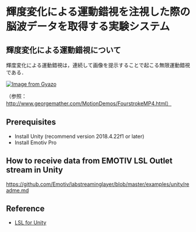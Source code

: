 # 輝度変化による運動錯視を注視した際の脳波データを取得する実験システム

## 輝度変化による運動錯視について
輝度変化による運動錯視は，連続して画像を提示することで起こる無限運動錯視である．

[![Image from Gyazo](https://i.gyazo.com/3adc8766e15d1c3b39f0f309d6fdb32e.gif)](https://gyazo.com/3adc8766e15d1c3b39f0f309d6fdb32e)

（参照：http://www.georgemather.com/MotionDemos/FourstrokeMP4.html）

## Prerequisites
* Install Unity (recommend version 2018.4.22f1 or later)
* Install Emotiv Pro

## How to receive data from EMOTIV LSL Outlet stream in Unity

https://github.com/Emotiv/labstreaminglayer/blob/master/examples/unity/readme.md

## Reference

* [LSL for Unity](https://github.com/labstreaminglayer/LSL4Unity/wiki)


